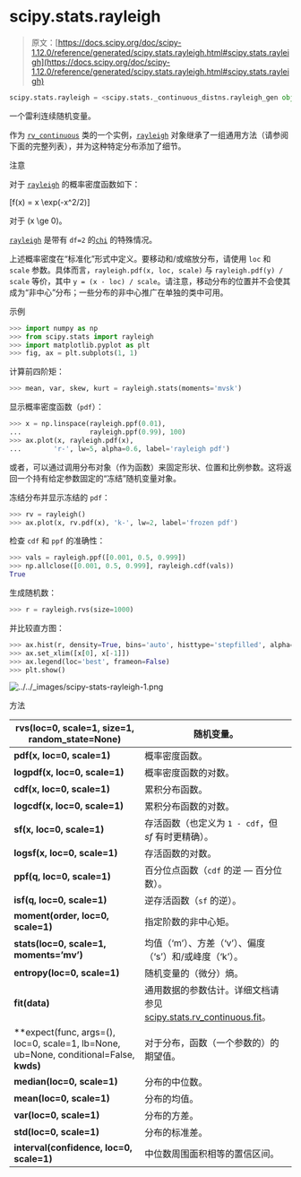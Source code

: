 # scipy.stats.rayleigh

> 原文：[https://docs.scipy.org/doc/scipy-1.12.0/reference/generated/scipy.stats.rayleigh.html#scipy.stats.rayleigh](https://docs.scipy.org/doc/scipy-1.12.0/reference/generated/scipy.stats.rayleigh.html#scipy.stats.rayleigh)

```py
scipy.stats.rayleigh = <scipy.stats._continuous_distns.rayleigh_gen object>
```

一个雷利连续随机变量。

作为 [`rv_continuous`](scipy.stats.rv_continuous.html#scipy.stats.rv_continuous "scipy.stats.rv_continuous") 类的一个实例，[`rayleigh`](#scipy.stats.rayleigh "scipy.stats.rayleigh") 对象继承了一组通用方法（请参阅下面的完整列表），并为这种特定分布添加了细节。

注意

对于 [`rayleigh`](#scipy.stats.rayleigh "scipy.stats.rayleigh") 的概率密度函数如下：

\[f(x) = x \exp(-x^2/2)\]

对于 \(x \ge 0\)。

[`rayleigh`](#scipy.stats.rayleigh "scipy.stats.rayleigh") 是带有 `df=2` 的[`chi`](scipy.stats.chi.html#scipy.stats.chi "scipy.stats.chi") 的特殊情况。

上述概率密度在“标准化”形式中定义。要移动和/或缩放分布，请使用 `loc` 和 `scale` 参数。具体而言，`rayleigh.pdf(x, loc, scale)` 与 `rayleigh.pdf(y) / scale` 等价，其中 `y = (x - loc) / scale`。请注意，移动分布的位置并不会使其成为“非中心”分布；一些分布的非中心推广在单独的类中可用。

示例

```py
>>> import numpy as np
>>> from scipy.stats import rayleigh
>>> import matplotlib.pyplot as plt
>>> fig, ax = plt.subplots(1, 1) 
```

计算前四阶矩：

```py
>>> mean, var, skew, kurt = rayleigh.stats(moments='mvsk') 
```

显示概率密度函数（`pdf`）：

```py
>>> x = np.linspace(rayleigh.ppf(0.01),
...                 rayleigh.ppf(0.99), 100)
>>> ax.plot(x, rayleigh.pdf(x),
...        'r-', lw=5, alpha=0.6, label='rayleigh pdf') 
```

或者，可以通过调用分布对象（作为函数）来固定形状、位置和比例参数。这将返回一个持有给定参数固定的“冻结”随机变量对象。

冻结分布并显示冻结的 `pdf`：

```py
>>> rv = rayleigh()
>>> ax.plot(x, rv.pdf(x), 'k-', lw=2, label='frozen pdf') 
```

检查 `cdf` 和 `ppf` 的准确性：

```py
>>> vals = rayleigh.ppf([0.001, 0.5, 0.999])
>>> np.allclose([0.001, 0.5, 0.999], rayleigh.cdf(vals))
True 
```

生成随机数：

```py
>>> r = rayleigh.rvs(size=1000) 
```

并比较直方图：

```py
>>> ax.hist(r, density=True, bins='auto', histtype='stepfilled', alpha=0.2)
>>> ax.set_xlim([x[0], x[-1]])
>>> ax.legend(loc='best', frameon=False)
>>> plt.show() 
```

![../../_images/scipy-stats-rayleigh-1.png](../Images/4030059ff43f079746e6729250b69a76.png)

方法

| **rvs(loc=0, scale=1, size=1, random_state=None)** | 随机变量。 |
| --- | --- |
| **pdf(x, loc=0, scale=1)** | 概率密度函数。 |
| **logpdf(x, loc=0, scale=1)** | 概率密度函数的对数。 |
| **cdf(x, loc=0, scale=1)** | 累积分布函数。 |
| **logcdf(x, loc=0, scale=1)** | 累积分布函数的对数。 |
| **sf(x, loc=0, scale=1)** | 存活函数（也定义为 `1 - cdf`，但 *sf* 有时更精确）。 |
| **logsf(x, loc=0, scale=1)** | 存活函数的对数。 |
| **ppf(q, loc=0, scale=1)** | 百分位点函数（`cdf` 的逆 — 百分位数）。 |
| **isf(q, loc=0, scale=1)** | 逆存活函数（`sf` 的逆）。 |
| **moment(order, loc=0, scale=1)** | 指定阶数的非中心矩。 |
| **stats(loc=0, scale=1, moments=’mv’)** | 均值（‘m’）、方差（‘v’）、偏度（‘s’）和/或峰度（‘k’）。 |
| **entropy(loc=0, scale=1)** | 随机变量的（微分）熵。 |
| **fit(data)** | 通用数据的参数估计。详细文档请参见[scipy.stats.rv_continuous.fit](https://docs.scipy.org/doc/scipy/reference/generated/scipy.stats.rv_continuous.fit.html#scipy.stats.rv_continuous.fit)。 |
| **expect(func, args=(), loc=0, scale=1, lb=None, ub=None, conditional=False, **kwds)** | 对于分布，函数（一个参数的）的期望值。 |
| **median(loc=0, scale=1)** | 分布的中位数。 |
| **mean(loc=0, scale=1)** | 分布的均值。 |
| **var(loc=0, scale=1)** | 分布的方差。 |
| **std(loc=0, scale=1)** | 分布的标准差。 |
| **interval(confidence, loc=0, scale=1)** | 中位数周围面积相等的置信区间。 |
